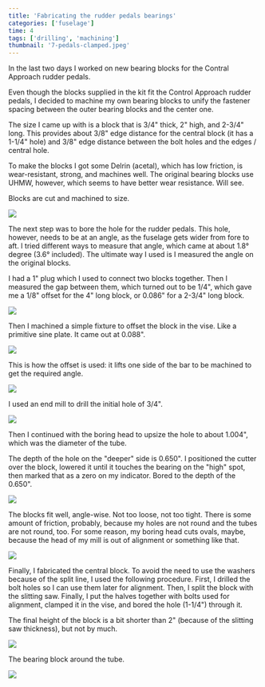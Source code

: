 ```yaml
---
title: 'Fabricating the rudder pedals bearings'
categories: ['fuselage']
time: 4
tags: ['drilling', 'machining']
thumbnail: '7-pedals-clamped.jpeg'
---
```


In the last two days I worked on new bearing blocks for the Contral Approach rudder pedals.

<!-- more -->

Even though the blocks supplied in the kit fit the Control Approach rudder pedals, I decided to machine my own bearing blocks to unify the fastener spacing between the outer bearing blocks and the center one.

The size I came up with is a block that is 3/4" thick, 2" high, and 2-3/4" long. This provides about 3/8" edge distance for the central block (it has a 1-1/4" hole) and 3/8" edge distance between the bolt holes and the edges / central hole.

To make the blocks I got some Delrin (acetal), which has low friction, is wear-resistant, strong, and machines well. The original bearing blocks use UHMW, however, which seems to have better wear resistance. Will see.

Blocks are cut and machined to size.

![](0-delrin-blocks.jpeg)

The next step was to bore the hole for the rudder pedals. This hole, however, needs to be at an angle, as the fuselage gets wider from fore to aft. I tried different ways to measure that angle, which came at about 1.8° degree (3.6° included). The ultimate way I used is I measured the angle on the original blocks.

I had a 1" plug which I used to connect two blocks together. Then I measured the gap between them, which turned out to be 1/4", which gave me a 1/8" offset for the 4" long block, or 0.086" for a 2-3/4" long block.

![](1-measuring-the-angle.jpeg)

Then I machined a simple fixture to offset the block in the vise. Like a primitive sine plate. It came out at 0.088".

![](2-machined-offset.jpeg)

This is how the offset is used: it lifts one side of the bar to be machined to get the required angle.

![](3-using-the-offset.jpeg)

I used an end mill to drill the initial hole of 3/4".

![](4-initial-hole.jpeg)

Then I continued with the boring head to upsize the hole to about 1.004", which was the diameter of the tube.

The depth of the hole on the "deeper" side is 0.650". I positioned the cutter over the block, lowered it until it touches the bearing on the "high" spot, then marked that as a zero on my indicator. Bored to the depth of the 0.650".

![](5-boring-the-hole.jpeg)

The blocks fit well, angle-wise. Not too loose, not too tight. There is some amount of friction, probably, because my holes are not round and the tubes are not round, too. For some reason, my boring head cuts ovals, maybe, because the head of my mill is out of alignment or something like that.

![](7-pedals-clamped.jpeg)

Finally, I fabricated the central block. To avoid the need to use the washers because of the split line, I used the following procedure. First, I drilled the bolt holes so I can use them later for alignment. Then, I split the block with the slitting saw. Finally, I put the halves together with bolts used for alignment, clamped it in the vise, and bored the hole (1-1/4") through it.

The final height of the block is a bit shorter than 2" (because of the slitting saw thickness), but not by much.

![](8-slitting-the-middle-block.jpeg)

The bearing block around the tube.

![](9-central-block.jpeg)